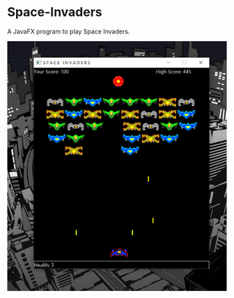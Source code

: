 # Space-Invaders
A JavaFX program to play Space Invaders.

![alt text](https://github.com/amateur-coder-1002/Space-Invaders/blob/main/Pictures/Screenshot_3.png)
